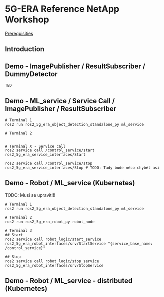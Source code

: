 # 5G-ERA Reference NetApp Workshop

[Prerequisities](Documentation/0_Prerequisites.md)

## Introduction

## Demo - ImagePublisher / ResultSubscriber / DummyDetector
```
TBD
```

## Demo - ML_service / Service Call / ImagePublisher / ResultSubscriber
```
# Terminal 1
ros2 run ros2_5g_era_object_detection_standalone_py ml_service

# Terminal 2


# Terminal X - Service call
ros2 service call /control_service/start ros2_5g_era_service_interfaces/Start 

ros2 service call /control_service/stop ros2_5g_era_service_interfaces/Stop # TODO: Tady bude něco chybět asi
```


## Demo - Robot / ML_service (Kubernetes)
TODO: Musí se upravit!!!
```
# Terminal 1
ros2 run ros2_5g_era_object_detection_standalone_py ml_service

# Terminal 2
ros2 run ros2_5g_era_robot_py robot_node

# Terminal 3
## Start 
ros2 service call robot_logic/start_service ros2_5g_era_robot_interfaces/srv/StartService "{service_base_name: /control_service}"

## Stop
ros2 service call robot_logic/stop_service ros2_5g_era_robot_interfaces/srv/StopService
```

## Demo - Robot / ML_service - distributed (Kubernetes)